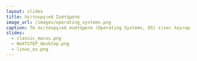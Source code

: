 ```yaml
---
layout: slides
title: Λειτουργικά Συστήματα
image_url: /images/operating_systems.png
caption: Τα λειτουργικά συστήματα (Operating Systems, OS) είναι λογισμικά που διαχειρίζονται το υλικό του υπολογιστή (hardware) και επιτρέπουν στους χρήστες να εκτελούν εφαρμογές και να αλληλεπιδρούν με τον υπολογιστή. Είναι ουσιαστικά το ενδιάμεσο επίπεδο μεταξύ του χρήστη και του υπολογιστικού συστήματος, παρέχοντας βασικές υπηρεσίες και δυνατότητες που καθιστούν δυνατή τη λειτουργία των προγραμμάτων
slides:
  - classic_macos.png
  - NeXTSTEP_desktop.png
  - linux_os.png
---
```

